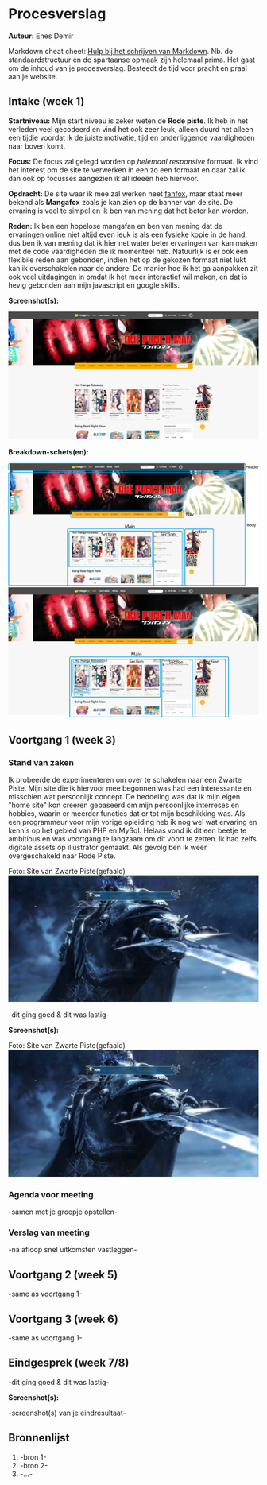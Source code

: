 # Procesverslag
**Auteur:** Enes Demir

Markdown cheat cheet: [Hulp bij het schrijven van Markdown](https://github.com/adam-p/markdown-here/wiki/Markdown-Cheatsheet). Nb. de standaardstructuur en de spartaanse opmaak zijn helemaal prima. Het gaat om de inhoud van je procesverslag. Besteedt de tijd voor pracht en praal aan je website.


## Intake (week 1)

**Startniveau:** Mijn start niveau is zeker weten de **Rode piste**. Ik heb in het verleden veel gecodeerd en vind het ook zeer leuk, alleen duurd het alleen een tijdje voordat ik de juiste motivatie, tijd en onderliggende vaardigheden naar boven komt.

**Focus:** De focus zal gelegd worden op *helemaal responsive* formaat. Ik vind het interest om de site te verwerken in een zo een formaat en daar zal ik dan ook op focusses aangezien ik all ideeën heb hiervoor. 

**Opdracht:** De site waar ik mee zal werken heet [fanfox](http://fanfox.net/), maar staat meer bekend als **Mangafox** zoals je kan zien op de banner van de site. De ervaring is veel te simpel en ik ben van mening dat het beter kan worden.

**Reden:** Ik ben een hopelose mangafan en ben van mening dat de ervaringen online niet altijd even leuk is als een fysieke kopie in de hand, dus ben ik van mening dat ik hier net water beter ervaringen van kan maken met de code vaardigheden die ik momenteel heb. Natuurlijk is er ook een flexibile reden aan gebonden, indien het op de gekozen formaat niet lukt kan ik overschakelen naar de andere. De manier hoe ik het ga aanpakken zit ook veel uitdagingen in omdat ik het meer interactief wil maken, en dat is hevig gebonden aan mijn javascript en google skills.

**Screenshot(s):**

![screenshot(s) die een goed beeld geven van de website die je gaat maken](images/screenshot.png)

**Breakdown-schets(en):**

![-voorlopige breakdownschets1-](images/breakdownschets1.png)
![-voorlopige breakdownschets2-](images/breakdownschets2.png)

## Voortgang 1 (week 3)

### Stand van zaken

Ik probeerde de experimenteren om over te schakelen naar een Zwarte Piste. Mijn site die ik hiervoor mee begonnen was had een interessante en misschien wat persoonlijk concept. De bedoeling was dat ik mijn eigen "home site" kon creeren gebaseerd om mijn persoonlijke interreses en hobbies, waarin er meerder functies dat er tot mijn beschikking was. Als een programmeur voor mijn vorige opleiding heb ik nog wel wat ervaring en kennis op het gebied van PHP en MySql. Helaas vond ik dit een beetje te ambitious en was voortgang te langzaam om dit voort te zetten. Ik had zelfs digitale assets op illustrator gemaakt. Als gevolg ben ik weer overgeschakeld naar Rode Piste.

Foto: Site van Zwarte Piste(gefaald)
![-gefaakd zwartepiste-](images/zwartepiste.png)

-dit ging goed & dit was lastig-


**Screenshot(s):**

Foto: Site van Zwarte Piste(gefaald)
![-gefaald zwartepiste-](images/zwartepiste.png)

### Agenda voor meeting

-samen met je groepje opstellen-

### Verslag van meeting

-na afloop snel uitkomsten vastleggen-

## Voortgang 2 (week 5)

-same as voortgang 1-


## Voortgang 3 (week 6)

-same as voortgang 1-



## Eindgesprek (week 7/8)

-dit ging goed & dit was lastig-

**Screenshot(s):**

-screenshot(s) van je eindresultaat-


## Bronnenlijst
1. -bron 1-
2. -bron 2-
3. -...-
